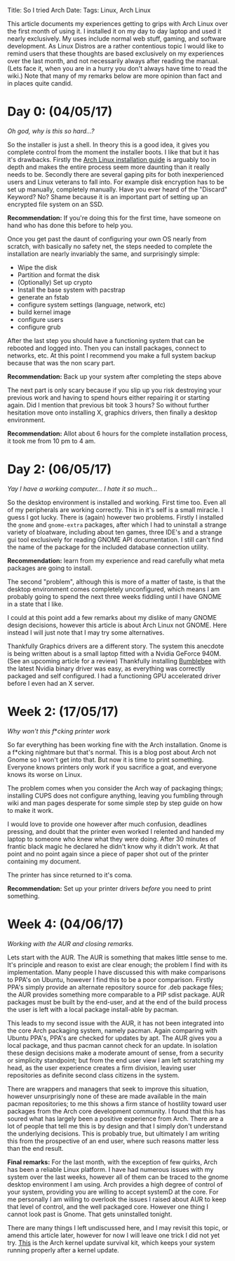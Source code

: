 Title: So I tried Arch
Date: 
Tags: Linux, Arch Linux

This article documents my experiences getting to grips with Arch Linux over the first month of using it. I installed it on my day to day laptop and used it nearly exclusively. My uses include normal web stuff, gaming, and software development. As Linux Distros are a rather contentious topic I would like to remind users that these thoughts are based exclusively on my experiences over the last month, and not necessarily always after reading the manual. (Lets face it, when you are in a hurry you don't always have time to read the wiki.) Note that many of my remarks below are more opinion than fact and in places quite candid.

Day 0: (04/05/17)
======

*Oh god, why is this so hard...?*

So the installer is just a shell. In theory this is a good idea, it gives you complete control from the moment the installer boots. I like that but it has it's drawbacks. Firstly the [Arch Linux installation guide](https://wiki.archlinux.org/index.php/Installation_guide) is arguably too in depth and makes the entire process seem more daunting than it really needs to be. Secondly there are several gaping pits for both inexperienced users and Linux veterans to fall into. For example disk encryption has to be set up manually, completely manually. Have you ever heard of the "Discard" Keyword? No? Shame because it is an important part of setting up an encrypted file system on an SSD. 

**Recommendation:** If you're doing this for the first time, have someone on hand who has done this before to help you.

Once you get past the daunt of configuring your own OS nearly from scratch, with basically no safety net, the steps needed to complete the installation are nearly invariably the same, and surprisingly simple:

  - Wipe the disk 
  - Partition and format the disk
  - (Optionally) Set up crypto
  - Install the base system with pacstrap
  - generate an fstab
  - configure system settings (language, network, etc)
  - build kernel image
  - configure users
  - configure grub
  
After the last step you should have a functioning system that can be rebooted and logged into. Then you can install packages, connect to networks, etc. At this point I recommend you make a full system backup because that was the non scary part.

**Recommendation:** Back up your system after completing the steps above

The next part is only scary because if you slip up you risk destroying your previous work and having to spend hours either repairing it or starting again. Did I mention that previous bit took 3 hours? So without further hesitation move onto installing X, graphics drivers, then finally a desktop environment. 

**Recommendation:** Allot about 6 hours for the complete installation process, it took me from 10 pm to 4 am.

Day 2: (06/05/17)
======

*Yay I have a working computer... I hate it so much...*

So the desktop environment is installed and working. First time too. Even all of my peripherals are working correctly. This in it's self is a small miracle. I guess I got lucky. There is (again) however two problems. Firstly I installed the `gnome` and `gnome-extra` packages, after which I had to uninstall a strange variety of bloatware, including about ten games, three IDE's and a strange gui tool exclusively for reading GNOME API documentation. I still can't find the name of the package for the included database connection utility. 

**Recommendation:** learn from my experience and read carefully what meta packages are going to install.

The second "problem", although this is more of a matter of taste, is that the desktop environment comes completely unconfigured, which means I am probably going to spend the next three weeks fiddling until I have GNOME in a state that I like.

I could at this point add a few remarks about my dislike of many GNOME design decisions, however this article is about Arch Linux not GNOME. Here instead I will just note that I may try some alternatives. 

Thankfully Graphics drivers are a different story. The system this anecdote is being written about is a small laptop fitted with a Nvidia GeForce 940M. (See an upcoming article for a review) Thankfully installing [Bumblebee](https://wiki.archlinux.org/index.php/Bumblebee) with the latest Nvidia binary driver was easy, as everything was correctly packaged and self configured. I had a functioning GPU accelerated driver before I even had an X server.

Week 2: (17/05/17)
=======

*Why won't this f***cking printer work*

So far everything has been working fine with the Arch installation. Gnome is a f*cking nightmare but that's normal. This is a blog post about Arch not Gnome so I won't get into that. But now it is time to print something. Everyone knows printers only work if you sacrifice a goat, and everyone knows its worse on Linux.

The problem comes when you consider the Arch way of packaging things; installing CUPS does not configure anything, leaving you fumbling through wiki and man pages desperate for some simple step by step guide on how to make it work. 

I would love to provide one however after much confusion, deadlines pressing, and doubt that the printer even worked I relented and handed my laptop to someone who knew what they were doing. After 30 minutes of frantic black magic he declared he didn't know why it didn't work. At that point and no point again since a piece of paper shot out of the printer containing my document. 

The printer has since returned to it's coma.

**Recommendation:** Set up your printer drivers *before* you need to print something.

Week 4: (04/06/17)
=======

*Working with the AUR and closing remarks.*

Lets start with the AUR. The AUR is something that makes little sense to me. It's principle and reason to exist are clear enough; the problem I find with its implementation. Many people I have discussed this with make comparisons to PPA's on Ubuntu, however I find this to be a poor comparison. Firstly PPA's simply provide an alternate repository source for .deb package files; the AUR provides something more comparable to a PIP sdist package. AUR packages must be built by the end-user, and at the end of the build process the user is left with a local package install-able by pacman.

This leads to my second issue with the AUR, it has not been integrated into the core Arch packaging system, namely pacman. Again comparing with Ubuntu PPA's, PPA's are checked for updates by apt. The AUR gives you a local package, and thus pacman cannot check for an update. In isolation these design decisions make a moderate amount of sense, from a security or simplicity standpoint; but from the end user view I am left scratching my head, as the user experience creates a firm division, leaving user repositories as definite second class citizens in the system. 

There are wrappers and managers that seek to improve this situation, however unsurprisingly none of these are made available in the main pacman repositories; to me this shows a firm stance of hostility toward user packages from the Arch core development community. I found that this has soured what has largely been a positive experience from Arch. There are a lot of people that tell me this is by design and that I simply don't understand the underlying decisions. This is probably true, but ultimately I am writing this from the prospective of an end user, where such reasons matter less than the end result.

**Final remarks:**
For the last month, with the exception of few quirks, Arch has been a reliable Linux platform. I have had numerous issues with my system over the last weeks, however all of them can be traced to the gnome desktop environment I am using. Arch provides a high degree of control of your system, providing you are willing to accept systemD at the core. For me personally I am willing to overlook the issues I raised about AUR to keep that level of control, and the well packaged core. However one thing I cannot look past is Gnome. That gets uninstalled tonight. 

There are many things I left undiscussed here, and I may revisit this topic, or amend this article later, however for now I will leave one trick I did not yet try. [This](https://gist.github.com/XenGi/39c1e8b023fe5bee7c924258367cd633) is the Arch kernel update survival kit, which keeps your system running properly after a kernel update.

